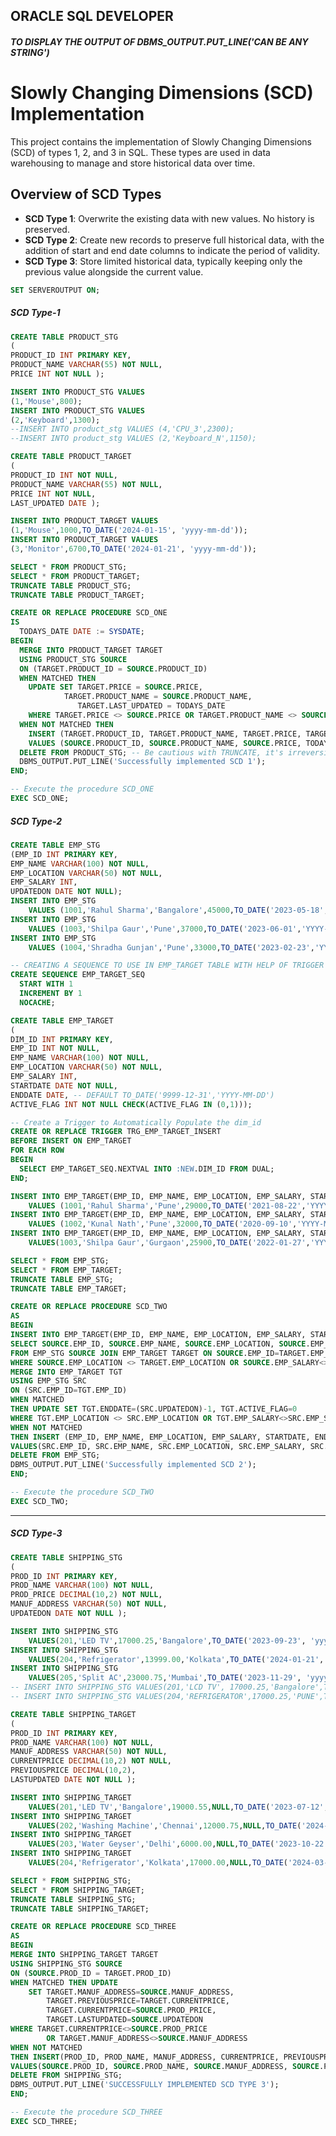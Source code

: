 ## ORACLE SQL DEVELOPER
##### TO DISPLAY THE OUTPUT OF DBMS_OUTPUT.PUT_LINE('CAN BE ANY STRING')

# Slowly Changing Dimensions (SCD) Implementation

This project contains the implementation of Slowly Changing Dimensions (SCD) of types 1, 2, and 3 in SQL. These types are used in data warehousing to manage and store historical data over time.

## Overview of SCD Types

- **SCD Type 1**: Overwrite the existing data with new values. No history is preserved.
- **SCD Type 2**: Create new records to preserve full historical data, with the addition of start and end date columns to indicate the period of validity.
- **SCD Type 3**: Store limited historical data, typically keeping only the previous value alongside the current value.
```SQL
SET SERVEROUTPUT ON;
```
##### SCD Type-1
```SQL
CREATE TABLE PRODUCT_STG
(
PRODUCT_ID INT PRIMARY KEY,
PRODUCT_NAME VARCHAR(55) NOT NULL,
PRICE INT NOT NULL );

INSERT INTO PRODUCT_STG VALUES
(1,'Mouse',800);
INSERT INTO PRODUCT_STG VALUES
(2,'Keyboard',1300);
--INSERT INTO product_stg VALUES (4,'CPU_3',2300);
--INSERT INTO product_stg VALUES (2,'Keyboard_N',1150);
```
```SQL
CREATE TABLE PRODUCT_TARGET
(
PRODUCT_ID INT NOT NULL,
PRODUCT_NAME VARCHAR(55) NOT NULL,
PRICE INT NOT NULL,
LAST_UPDATED DATE );

INSERT INTO PRODUCT_TARGET VALUES
(1,'Mouse',1000,TO_DATE('2024-01-15', 'yyyy-mm-dd'));
INSERT INTO PRODUCT_TARGET VALUES
(3,'Monitor',6700,TO_DATE('2024-01-21', 'yyyy-mm-dd'));
```
```SQL
SELECT * FROM PRODUCT_STG;
SELECT * FROM PRODUCT_TARGET;
TRUNCATE TABLE PRODUCT_STG;
TRUNCATE TABLE PRODUCT_TARGET;
```
```SQL
CREATE OR REPLACE PROCEDURE SCD_ONE
IS
  TODAYS_DATE DATE := SYSDATE;
BEGIN
  MERGE INTO PRODUCT_TARGET TARGET
  USING PRODUCT_STG SOURCE
  ON (TARGET.PRODUCT_ID = SOURCE.PRODUCT_ID)
  WHEN MATCHED THEN
    UPDATE SET TARGET.PRICE = SOURCE.PRICE,
            TARGET.PRODUCT_NAME = SOURCE.PRODUCT_NAME,
               TARGET.LAST_UPDATED = TODAYS_DATE
    WHERE TARGET.PRICE <> SOURCE.PRICE OR TARGET.PRODUCT_NAME <> SOURCE.PRODUCT_NAME
  WHEN NOT MATCHED THEN
    INSERT (TARGET.PRODUCT_ID, TARGET.PRODUCT_NAME, TARGET.PRICE, TARGET.LAST_UPDATED)
    VALUES (SOURCE.PRODUCT_ID, SOURCE.PRODUCT_NAME, SOURCE.PRICE, TODAYS_DATE);
  DELETE FROM PRODUCT_STG; -- Be cautious with TRUNCATE, it's irreversible
  DBMS_OUTPUT.PUT_LINE('Successfully implemented SCD 1');
END;
```

```SQL
-- Execute the procedure SCD_ONE
EXEC SCD_ONE;
```

##### SCD Type-2

```SQL
CREATE TABLE EMP_STG
(EMP_ID INT PRIMARY KEY,
EMP_NAME VARCHAR(100) NOT NULL,
EMP_LOCATION VARCHAR(50) NOT NULL,
EMP_SALARY INT,
UPDATEDON DATE NOT NULL);
INSERT INTO EMP_STG
    VALUES (1001,'Rahul Sharma','Bangalore',45000,TO_DATE('2023-05-18','YYYY-MM-DD'));
INSERT INTO EMP_STG
    VALUES (1003,'Shilpa Gaur','Pune',37000,TO_DATE('2023-06-01','YYYY-MM-DD'));
INSERT INTO EMP_STG
    VALUES (1004,'Shradha Gunjan','Pune',33000,TO_DATE('2023-02-23','YYYY-MM-DD'));
```
```SQL
-- CREATING A SEQUENCE TO USE IN EMP_TARGET TABLE WITH HELP OF TRIGGER
CREATE SEQUENCE EMP_TARGET_SEQ
  START WITH 1
  INCREMENT BY 1
  NOCACHE;
```
```SQL
CREATE TABLE EMP_TARGET
(
DIM_ID INT PRIMARY KEY,
EMP_ID INT NOT NULL,
EMP_NAME VARCHAR(100) NOT NULL,
EMP_LOCATION VARCHAR(50) NOT NULL,
EMP_SALARY INT,
STARTDATE DATE NOT NULL,
ENDDATE DATE, -- DEFAULT TO_DATE('9999-12-31','YYYY-MM-DD')
ACTIVE_FLAG INT NOT NULL CHECK(ACTIVE_FLAG IN (0,1)));
```
```SQL
-- Create a Trigger to Automatically Populate the dim_id
CREATE OR REPLACE TRIGGER TRG_EMP_TARGET_INSERT
BEFORE INSERT ON EMP_TARGET
FOR EACH ROW
BEGIN
  SELECT EMP_TARGET_SEQ.NEXTVAL INTO :NEW.DIM_ID FROM DUAL;
END;

INSERT INTO EMP_TARGET(EMP_ID, EMP_NAME, EMP_LOCATION, EMP_SALARY, STARTDATE, ENDDATE, ACTIVE_FLAG)
    VALUES (1001,'Rahul Sharma','Pune',29000,TO_DATE('2021-08-22','YYYY-MM-DD'),NULL,1);
INSERT INTO EMP_TARGET(EMP_ID, EMP_NAME, EMP_LOCATION, EMP_SALARY, STARTDATE, ENDDATE, ACTIVE_FLAG)
    VALUES (1002,'Kunal Nath','Pune',32000,TO_DATE('2020-09-10','YYYY-MM-DD'),NULL,1);
INSERT INTO EMP_TARGET(EMP_ID, EMP_NAME, EMP_LOCATION, EMP_SALARY, STARTDATE, ENDDATE, ACTIVE_FLAG)
    VALUES(1003,'Shilpa Gaur','Gurgaon',25900,TO_DATE('2022-01-27','YYYY-MM-DD'),NULL,1);
```
```SQL
SELECT * FROM EMP_STG;
SELECT * FROM EMP_TARGET;
TRUNCATE TABLE EMP_STG;
TRUNCATE TABLE EMP_TARGET;
```
```SQL
CREATE OR REPLACE PROCEDURE SCD_TWO
AS
BEGIN
INSERT INTO EMP_TARGET(EMP_ID, EMP_NAME, EMP_LOCATION, EMP_SALARY, STARTDATE, ENDDATE, ACTIVE_FLAG)
SELECT SOURCE.EMP_ID, SOURCE.EMP_NAME, SOURCE.EMP_LOCATION, SOURCE.EMP_SALARY, SOURCE.UPDATEDON, NULL, 1
FROM EMP_STG SOURCE JOIN EMP_TARGET TARGET ON SOURCE.EMP_ID=TARGET.EMP_ID
WHERE SOURCE.EMP_LOCATION <> TARGET.EMP_LOCATION OR SOURCE.EMP_SALARY<>TARGET.EMP_SALARY;
MERGE INTO EMP_TARGET TGT
USING EMP_STG SRC
ON (SRC.EMP_ID=TGT.EMP_ID)
WHEN MATCHED
THEN UPDATE SET TGT.ENDDATE=(SRC.UPDATEDON)-1, TGT.ACTIVE_FLAG=0
WHERE TGT.EMP_LOCATION <> SRC.EMP_LOCATION OR TGT.EMP_SALARY<>SRC.EMP_SALARY
WHEN NOT MATCHED
THEN INSERT (EMP_ID, EMP_NAME, EMP_LOCATION, EMP_SALARY, STARTDATE, ENDDATE, ACTIVE_FLAG)
VALUES(SRC.EMP_ID, SRC.EMP_NAME, SRC.EMP_LOCATION, SRC.EMP_SALARY, SRC.UPDATEDON, NULL, 1);
DELETE FROM EMP_STG;
DBMS_OUTPUT.PUT_LINE('Successfully implemented SCD 2');
END;
```

```SQL
-- Execute the procedure SCD_TWO
EXEC SCD_TWO;
```

---------------------------------------------------------------------------------------------------------------------------------------------------------------------------------------------------
##### SCD Type-3

```sql
CREATE TABLE SHIPPING_STG
(
PROD_ID INT PRIMARY KEY,
PROD_NAME VARCHAR(100) NOT NULL,
PROD_PRICE DECIMAL(10,2) NOT NULL,
MANUF_ADDRESS VARCHAR(50) NOT NULL,
UPDATEDON DATE NOT NULL );

INSERT INTO SHIPPING_STG
    VALUES(201,'LED TV',17000.25,'Bangalore',TO_DATE('2023-09-23', 'yyyy-mm-dd'));
INSERT INTO SHIPPING_STG
    VALUES(204,'Refrigerator',13999.00,'Kolkata',TO_DATE('2024-01-21', 'yyyy-mm-dd'));
INSERT INTO SHIPPING_STG
    VALUES(205,'Split AC',23000.75,'Mumbai',TO_DATE('2023-11-29', 'yyyy-mm-dd'));
-- INSERT INTO SHIPPING_STG VALUES(201,'LCD TV', 17000.25,'Bangalore',TO_DATE('2024-10-23', 'yyyy-mm-dd'));
-- INSERT INTO SHIPPING_STG VALUES(204,'REFRIGERATOR',17000.25,'PUNE',TO_DATE('2024-09-23', 'yyyy-mm-dd'));
```
```sql
CREATE TABLE SHIPPING_TARGET
(
PROD_ID INT PRIMARY KEY,
PROD_NAME VARCHAR(100) NOT NULL,
MANUF_ADDRESS VARCHAR(50) NOT NULL,
CURRENTPRICE DECIMAL(10,2) NOT NULL,
PREVIOUSPRICE DECIMAL(10,2),
LASTUPDATED DATE NOT NULL );

INSERT INTO SHIPPING_TARGET
    VALUES(201,'LED TV','Bangalore',19000.55,NULL,TO_DATE('2023-07-12', 'yyyy-mm-dd'));
INSERT INTO SHIPPING_TARGET
    VALUES(202,'Washing Machine','Chennai',12000.75,NULL,TO_DATE('2024-03-19', 'yyyy-mm-dd'));
INSERT INTO SHIPPING_TARGET
    VALUES(203,'Water Geyser','Delhi',6000.00,NULL,TO_DATE('2023-10-22', 'yyyy-mm-dd'));
INSERT INTO SHIPPING_TARGET
    VALUES(204,'Refrigerator','Kolkata',17000.00,NULL,TO_DATE('2024-03-14', 'yyyy-mm-dd'));
```
```sql
SELECT * FROM SHIPPING_STG;
SELECT * FROM SHIPPING_TARGET;
TRUNCATE TABLE SHIPPING_STG;
TRUNCATE TABLE SHIPPING_TARGET;
```
```sql
CREATE OR REPLACE PROCEDURE SCD_THREE
AS
BEGIN
MERGE INTO SHIPPING_TARGET TARGET
USING SHIPPING_STG SOURCE
ON (SOURCE.PROD_ID = TARGET.PROD_ID)
WHEN MATCHED THEN UPDATE
    SET TARGET.MANUF_ADDRESS=SOURCE.MANUF_ADDRESS,
        TARGET.PREVIOUSPRICE=TARGET.CURRENTPRICE,
        TARGET.CURRENTPRICE=SOURCE.PROD_PRICE,
        TARGET.LASTUPDATED=SOURCE.UPDATEDON
WHERE TARGET.CURRENTPRICE<>SOURCE.PROD_PRICE
        OR TARGET.MANUF_ADDRESS<>SOURCE.MANUF_ADDRESS
WHEN NOT MATCHED
THEN INSERT(PROD_ID, PROD_NAME, MANUF_ADDRESS, CURRENTPRICE, PREVIOUSPRICE, LASTUPDATED)
VALUES(SOURCE.PROD_ID, SOURCE.PROD_NAME, SOURCE.MANUF_ADDRESS, SOURCE.PROD_PRICE, NULL, SOURCE.UPDATEDON);
DELETE FROM SHIPPING_STG;
DBMS_OUTPUT.PUT_LINE('SUCCESSFULLY IMPLEMENTED SCD TYPE 3');
END;
```
```sql
-- Execute the procedure SCD_THREE
EXEC SCD_THREE;
```
